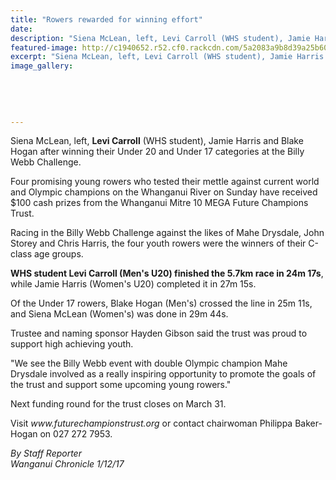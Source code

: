 ```yaml
---
title: "Rowers rewarded for winning effort"
date: 
description: "Siena McLean, left, Levi Carroll (WHS student), Jamie Harris and Blake Hogan after winning their U20 & U17 categories at the Billy Webb Challenge..."
featured-image: http://c1940652.r52.cf0.rackcdn.com/5a2083a9b8d39a25b6000c36/Levi-Carroll-billy-webb-chall-chron-1-dec.jpg
excerpt: "Siena McLean, left, Levi Carroll (WHS student), Jamie Harris and Blake Hogan after winning their Under 20 and Under 17 categories at the Billy Webb Challenge."
image_gallery:
    
    
    
    
    
---
```


<p><span>Siena McLean, left, <strong>Levi Carroll</strong> (WHS student), Jamie Harris and Blake Hogan after winning their Under 20 and Under 17 categories at the Billy Webb Challenge.</span></p>
<p class="element element-paragraph">Four promising young rowers who tested their mettle against current world and Olympic champions on the Whanganui River on Sunday have received $100 cash prizes from the Whanganui Mitre 10 MEGA Future Champions Trust.</p>
<p class="element element-paragraph">Racing in the Billy Webb Challenge against the likes of Mahe Drysdale, John Storey and Chris Harris, the four youth rowers were the winners of their C-class age groups.</p>
<p class="element element-paragraph"><strong>WHS student Levi Carroll (Men's U20) finished the 5.7km race in 24m 17s</strong>, while Jamie Harris (Women's U20) completed it in 27m 15s.</p>
<p class="element element-paragraph">Of the Under 17 rowers, Blake Hogan (Men's) crossed the line in 25m 11s, and Siena McLean (Women's) was done in 29m 44s.</p>
<p class="element element-paragraph">Trustee and naming sponsor Hayden Gibson said the trust was proud to support high achieving youth.</p>
<p class="element element-paragraph">"We see the Billy Webb event with double Olympic champion Mahe Drysdale involved as a really inspiring opportunity to promote the goals of the trust and support some upcoming young rowers."</p>
<p class="element element-paragraph">Next funding round for the trust closes on March 31.</p>
<p class="element element-paragraph">Visit&nbsp;<em>www.futurechampionstrust.org</em>&nbsp;or contact chairwoman Philippa Baker-Hogan on 027 272 7953.</p>
<p class="element element-paragraph"><em>By Staff Reporter</em><br /><em>Wanganui Chronicle 1/12/17</em></p>

